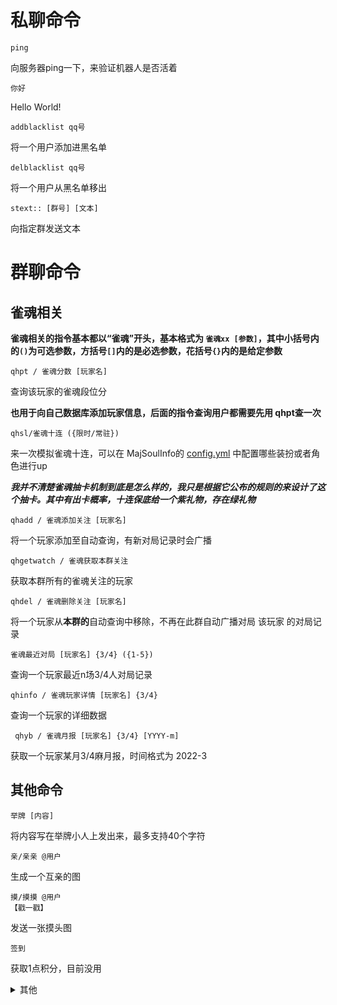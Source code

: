 # 私聊命令

```
ping
```
向服务器ping一下，来验证机器人是否活着

```
你好
```
Hello World!

```
addblacklist qq号
```
将一个用户添加进黑名单

```
delblacklist qq号
```
将一个用户从黑名单移出

```
stext:: [群号] [文本]
```
向指定群发送文本


# 群聊命令

## 雀魂相关

**雀魂相关的指令基本都以“雀魂”开头，基本格式为 `雀魂xx [参数]`，其中小括号内的`()`为可选参数，方括号`[]`内的是必选参数，花括号`{}`内的是给定参数**


 ```
qhpt / 雀魂分数 [玩家名] 
 ```

 查询该玩家的雀魂段位分

 **也用于向自己数据库添加玩家信息，后面的指令查询用户都需要先用 qhpt查一次**

```
qhsl/雀魂十连 ({限时/常驻}) 
```

来一次模拟雀魂十连，可以在 MajSoulInfo的 [config.yml](./plugin/MajSoulInfo/config.yml) 中配置哪些装扮或者角色进行up

***我并不清楚雀魂抽卡机制到底是怎么样的，我只是根据它公布的规则的来设计了这个抽卡。其中有出卡概率，十连保底给一个紫礼物，存在绿礼物***

```
qhadd / 雀魂添加关注 [玩家名] 
```

将一个玩家添加至自动查询，有新对局记录时会广播

```
qhgetwatch / 雀魂获取本群关注 
```

获取本群所有的雀魂关注的玩家

```
qhdel / 雀魂删除关注 [玩家名] 
```
将一个玩家从**本群的**自动查询中移除，不再在此群自动广播对局 该玩家 的对局记录

```
雀魂最近对局 [玩家名] {3/4} ({1-5})
```

查询一个玩家最近n场3/4人对局记录

```
qhinfo / 雀魂玩家详情 [玩家名] {3/4} 
```

查询一个玩家的详细数据

```
 qhyb / 雀魂月报 [玩家名] {3/4} [YYYY-m]
```
获取一个玩家某月3/4麻月报，时间格式为 2022-3


## 其他命令
```
举牌 [内容] 
```
将内容写在举牌小人上发出来，最多支持40个字符

```
亲/亲亲 @用户
```
生成一个互亲的图

```
摸/摸摸 @用户
【戳一戳】
```
发送一张摸头图

```
签到
```
获取1点积分，目前没用

<details>
<summary>其他</summary>
<h3>色色 (默认关闭)</h3>
<pre><code>
setu/涩图/色图 (tag)
</code></pre>
从<a href="https://api.lolicon.app/#/setu">网站</a>请求一份色图

获取色图链接后从i.pixiv.cat获取色图，很有可能超时而发不出来
</details>